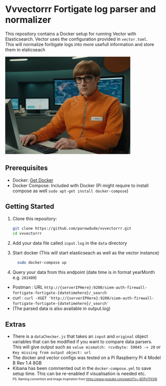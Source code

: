 # Vvvectorrr Fortigate log parser and normalizer
<!-- ![image info](./assets/vvveeecctooorrrr.png) -->
This repository contains a Docker setup for running Vector with Elasticsearch. Vector uses the configuration provided in `vector.toml`.\
This will normalize foritigate logs into more usefull information and store them in elaticseach

<img src="./assets/vvveeecctooorrrr.png" alt="VectorAIGenerated" width="400"/>

## Prerequisites

- Docker: [Get Docker](https://docs.docker.com/get-docker/)
- Docker Compose: Included with Docker (Pi might require to install compose as well `sudo apt-get install docker-compose`)

## Getting Started

1. Clone this repository:
   ```bash
   git clone https://github.com/parowdude/vvvectorrr.git
   cd vvvectorrr
2. Add your data file called `input.log` in the `data` directory

3. Start docker (This will start elasticseach as well as the vector instance)
    ```bash
      sudo docker-compose up
4. Query your data from this endpoint (date time is in format yearMonth e.g. `202409`)
- Postman : URL `http://{serverIPHere}:9200/siem-auth-firewall-fortigate-fortigate-{datetimehere}/_search`
- curl : `curl -XGET 'http://{serverIPHere}:9200/siem-auth-firewall-fortigate-fortigate-{datetimehere}/_search'`
- (The parsed data is also available in output.log)

## Extras
- There is a `dataChecker.js` that takes an `input` and `original` object variables that can be modified if you want to compare data parsers.\
This will give output such as `value mismatch: rcvdbyte: 59045 -> 20`  or `Key missing from output object: url`
- The docker and vector configs was tested on a Pi Raspberry Pi 4 Model B Rev 1.4 8GB
- Kibana has been commented out in the `docker-compose.yml` to save setup time. This can be re-enabled if visualisation is needed etc.\
<sub><sup>PS. Naming convention and image inspiration from https://www.youtube.com/watch?v=-6DPo7fXV6I</sup></sub>